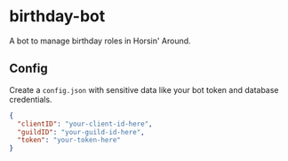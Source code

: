 # birthday-bot

A bot to manage birthday roles in Horsin' Around.

## Config

Create a `config.json` with sensitive data like your bot token and database credentials.

```json
{
  "clientID": "your-client-id-here",
  "guildID": "your-guild-id-here",
  "token": "your-token-here"
}
```
